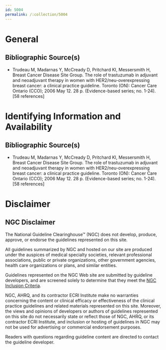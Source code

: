 ```yaml
---
id: 5004
permalink: /:collection/5004
---
```


# General

## Bibliographic Source(s)

- Trudeau M, Madarnas Y, McCready D, Pritchard KI, Messersmith H, Breast Cancer Disease Site Group. The role of trastuzumab in adjuvant and neoadjuvant therapy in women with HER2/neu-overexpressing breast cancer: a clinical practice guideline. Toronto (ON): Cancer Care Ontario (CCO); 2006 May 12. 28 p. (Evidence-based series; no. 1-24). [58 references]

# Identifying Information and Availability

## Bibliographic Source(s)

- Trudeau M, Madarnas Y, McCready D, Pritchard KI, Messersmith H, Breast Cancer Disease Site Group. The role of trastuzumab in adjuvant and neoadjuvant therapy in women with HER2/neu-overexpressing breast cancer: a clinical practice guideline. Toronto (ON): Cancer Care Ontario (CCO); 2006 May 12. 28 p. (Evidence-based series; no. 1-24). [58 references]

# Disclaimer

## NGC Disclaimer

The National Guideline Clearinghouse™ (NGC) does not develop, produce, approve, or endorse the guidelines represented on this site.

All guidelines summarized by NGC and hosted on our site are produced under the auspices of medical specialty societies, relevant professional associations, public or private organizations, other government agencies, health care organizations or plans, and similar entities.

Guidelines represented on the NGC Web site are submitted by guideline developers, and are screened solely to determine that they meet the [NGC Inclusion Criteria](/help-and-about/summaries/inclusion-criteria).

NGC, AHRQ, and its contractor ECRI Institute make no warranties concerning the content or clinical efficacy or effectiveness of the clinical practice guidelines and related materials represented on this site. Moreover, the views and opinions of developers or authors of guidelines represented on this site do not necessarily state or reflect those of NGC, AHRQ, or its contractor ECRI Institute, and inclusion or hosting of guidelines in NGC may not be used for advertising or commercial endorsement purposes.

Readers with questions regarding guideline content are directed to contact the guideline developer.

